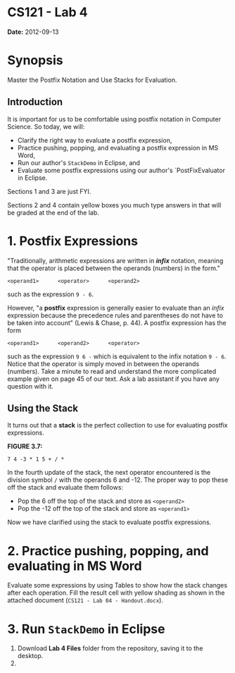 CS121 - Lab 4
=============

**Date:** 2012-09-13

# Synopsis #

Master the Postfix Notation and Use Stacks for Evaluation.

## Introduction ##

It is important for us to be comfortable using postfix notation in Computer Science. So today, we will:

- Clarify the right way to evaluate a postfix expression,
- Practice pushing, popping, and evaluating a postfix expression in MS Word,
- Run our author's `StackDemo` in Eclipse, and
- Evaluate some postfix expressions using our author's `PostFixEvaluator in Eclipse.

Sections 1 and 3 are just FYI.

Sections 2 and 4 contain yellow boxes you much type answers in that will be graded at the end of the lab.

# 1. Postfix Expressions #

"Traditionally, arithmetic expressions are written in ***infix*** notation, meaning that the operator is placed between the operands (numbers) in the form."

```
<operand1>		<operator>		<operand2>
```

such as the expression `9 - 6`.

However, "a **postfix** expression is generally easier to evaluate than an *infix* expression because the precedence rules and parentheses do not have to be taken into account" (Lewis &amp; Chase, p. 44). A postfix expression has the form

```
<operand1>		<operand2>		<operator>
```

such as the expression `9 6 -` which is equivalent to the infix notation `9 - 6`. Notice that the operator is simply moved in between the operands (numbers). Take a minute to read and understand the more complicated example given on page 45 of our text. Ask a lab assistant if you have any question with it.

## Using the Stack ##

It turns out that a **stack** is the perfect collection to use for evaluating postfix expressions.

**FIGURE 3.7:**

```
7 4 -3 * 1 5 + / *
```

In the fourth update of the stack, the next operator encountered is the division symbol `/` with the operands 6 and -12. The proper way to pop these off the stack and evaluate them follows:

- Pop the 6 off the top of the stack and store as `<operand2>`
- Pop the -12 off the top of the stack and store as `<operand1>`

Now we have clarified using the stack to evaluate postfix expressions.

# 2. Practice pushing, popping, and evaluating in MS Word #

Evaluate some expressions by using Tables to show how the stack changes after each operation. Fill the result cell with yellow shading as shown in the attached document (`CS121 - Lab 04 - Handout.docx`).

# 3. Run `StackDemo` in Eclipse #

1. Download **Lab 4 Files** folder from the repository, saving it to the desktop.
2. 